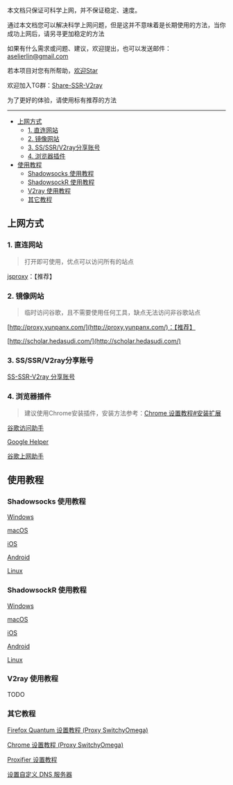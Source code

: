 本文档只保证可科学上网，并不保证稳定、速度。

通过本文档您可以解决科学上网问题，但是这并不意味着是长期使用的方法，当你成功上网后，请另寻更加稳定的方法

如果有什么需求或问题、建议，欢迎提出，也可以发送邮件：[aselierlin@gmail.com](Mailto://aselierlin@gmail.com)

若本项目对您有所帮助，[欢迎Star](https://github.com/selierlin/Share-SSR-V2ray)

欢迎加入TG群：[Share-SSR-V2ray](https://t.me/Share-SSR-V2ray)

为了更好的体验，请使用标有推荐的方法

---


- [上网方式](#上网方式)
	- [1. 直连网站](#1-直连网站)
	- [2. 镜像网站](#2-镜像网站)
	- [3. SS/SSR/V2ray分享账号](#3-ssssrv2ray分享账号)
	- [4. 浏览器插件](#4-浏览器插件)
- [使用教程](#使用教程)
	- [Shadowsocks 使用教程](#shadowsocks-使用教程)
	- [ShadowsockR 使用教程](#shadowsockR-使用教程)
	- [V2ray 使用教程](#v2ray-使用教程)
	- [其它教程](#其它教程)


## 上网方式

### 1. 直连网站

> 打开即可使用，优点可以访问所有的站点

[jsproxy](https://jsproxy.cf/)：【推荐】


### 2. 镜像网站

> 临时访问谷歌，且不需要使用任何工具，缺点无法访问非谷歌站点

[http://proxy.yunpanx.com/](http://proxy.yunpanx.com/)：【推荐】

[http://scholar.hedasudi.com/](http://scholar.hedasudi.com/)


### 3. SS/SSR/V2ray分享账号

[SS-SSR-V2ray 分享账号](1-share-ssr-v2ray.md)


### 4. 浏览器插件

> 建议使用Chrome安装插件，安装方法参考：[Chrome 设置教程#安装扩展](Other/7-2-chrome-setup-guide-cn.md#安装扩展)  

[谷歌访问助手](http://www.ggfwzs.com/)

[Google Helper](http://googlehelper.net/)

[谷歌上网助手](https://chrome.google.com/webstore/detail/%E8%B0%B7%E6%AD%8C%E4%B8%8A%E7%BD%91%E5%8A%A9%E6%89%8B/nonmafimegllfoonjgplbabhmgfanaka/)



## 使用教程

### Shadowsocks 使用教程

[Windows](SS/2-windows-setup-guide-cn.md)  

[macOS](SS/3-macos-setup-guide-cn.md)  

[iOS](SS/4-ios-setup-guide-cn.md)  

[Android](SS/5-android-setup-guide-cn.md)

[Linux](SS/6-linux-setup-guide-cn.md)

### ShadowsockR 使用教程

[Windows](SSR/11-windows-setup-guide-cn.md)  

[macOS](SSR/12-macos-setup-guide-cn.md)  

[iOS](SSR/13-ios-setup-guide-cn.md)  

[Android](SSR/14-android-setup-guide-cn.md)

[Linux](SSR/15-linux-setup-guide-cn.md)

### V2ray 使用教程

TODO

### 其它教程

[Firefox Quantum 设置教程 (Proxy SwitchyOmega)](Other/7-1-firefox-setup-guide-cn.md)

[Chrome 设置教程 (Proxy SwitchyOmega) ](Other/7-2-chrome-setup-guide-cn.md)  

[Proxifier 设置教程](Other/8-proxifier-settings.md)

[设置自定义 DNS 服务器](Other/9-dns-setup-guide-cn.md)

